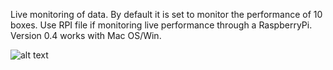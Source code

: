 Live monitoring of data. By default it is set to monitor the performance of 10 boxes.
Use RPI file if monitoring live performance through a RaspberryPi. Version 0.4 works with Mac OS/Win.


![alt text](https://github.com/sronilsson/rCPT/blob/master/monitor%20live%20data/Screenshot.PNG) 

